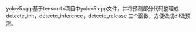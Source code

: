 yolov5.cpp基于tensorrtx项目中yolov5.cpp文件，并将预测部分代码整理成detecte_init，detecte_inference，detecte_release
三个函数，方便做成dll做预测。